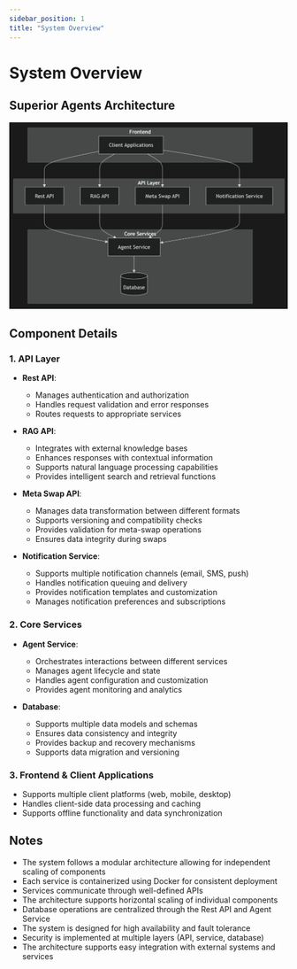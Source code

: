 ```yaml
---
sidebar_position: 1
title: "System Overview"
---
```


# System Overview
## Superior Agents Architecture

![Superior Agents System Architecture](/img/system-architecture.png)

## Component Details

### 1. API Layer
- **Rest API**: 
  - Manages authentication and authorization
  - Handles request validation and error responses
  - Routes requests to appropriate services

- **RAG API**: 
  - Integrates with external knowledge bases
  - Enhances responses with contextual information
  - Supports natural language processing capabilities
  - Provides intelligent search and retrieval functions

- **Meta Swap API**: 
  - Manages data transformation between different formats
  - Supports versioning and compatibility checks
  - Provides validation for meta-swap operations
  - Ensures data integrity during swaps

- **Notification Service**: 
  - Supports multiple notification channels (email, SMS, push)
  - Handles notification queuing and delivery
  - Provides notification templates and customization
  - Manages notification preferences and subscriptions

### 2. Core Services
- **Agent Service**: 
  - Orchestrates interactions between different services
  - Manages agent lifecycle and state
  - Handles agent configuration and customization
  - Provides agent monitoring and analytics

- **Database**: 
  - Supports multiple data models and schemas
  - Ensures data consistency and integrity
  - Provides backup and recovery mechanisms
  - Supports data migration and versioning

### 3. Frontend & Client Applications
- Supports multiple client platforms (web, mobile, desktop)
- Handles client-side data processing and caching
- Supports offline functionality and data synchronization

## Notes
- The system follows a modular architecture allowing for independent scaling of components
- Each service is containerized using Docker for consistent deployment
- Services communicate through well-defined APIs
- The architecture supports horizontal scaling of individual components
- Database operations are centralized through the Rest API and Agent Service
- The system is designed for high availability and fault tolerance
- Security is implemented at multiple layers (API, service, database)
- The architecture supports easy integration with external systems and services 